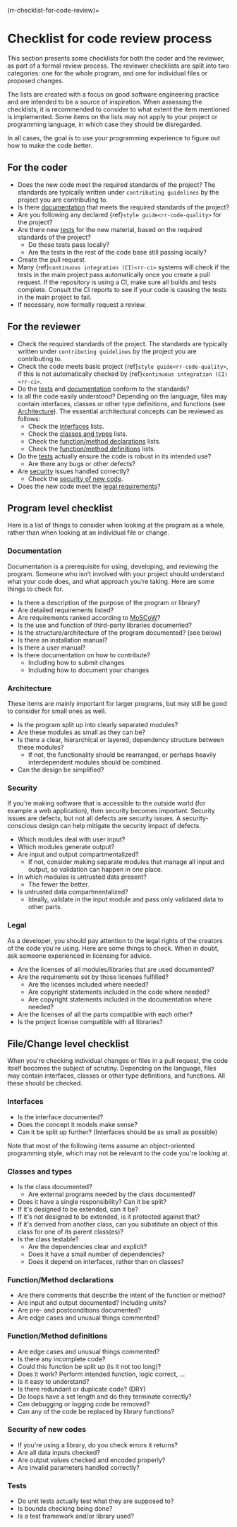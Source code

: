 (rr-checklist-for-code-review)=
# Checklist for code review process

This section presents some checklists for both the coder and the reviewer, as part of a formal review process.
The reviewer checklists are split into two categories: one for the whole program, and one for individual files or proposed changes.

The lists are created with a focus on good software engineering practice and are intended to be a source of inspiration.
When assessing the checklists, it is recommended to consider to what extent the item mentioned is implemented.
Some items on the lists may not apply to your project or programming language, in which case they should be disregarded.

In all cases, the goal is to use your programming experience to figure out how to make the code better.

## For the coder

- Does the new code meet the required standards of the project?
  The standards are typically written under `contributing guidelines` by the project you are contributing to.
- Is there [documentation](#documentation) that meets the required standards of the project?
- Are you following any declared {ref}`style guide<rr-code-quality>` for the project?
- Are there new [tests](#tests) for the new material, based on the required standards of the project?
  - Do these tests pass locally?
  - Are the tests in the rest of the code base still passing locally?
- Create the pull request.
- Many {ref}`continuous integration (CI)<rr-ci>` systems will check if the tests in the main project pass automatically once you create a pull request.
  If the repository is using a CI, make sure all builds and tests complete.
  Consult the CI reports to see if your code is causing the tests in the main project to fail.
- If necessary, now formally request a review.

## For the reviewer

- Check the required standards of the project. The standards are typically written under
`contributing guidelines` by the project you are contributing to.
- Check the code meets basic project {ref}`style guide<rr-code-quality>`, if this is not automatically checked by {ref}`continuous integration (CI)<rr-ci>`.
- Do the [tests](#tests) and [documentation](#documentation) conform to the standards?
- Is all the code easily understood? Depending on the language, files may contain interfaces, classes or other type definitions, and functions (see [Architecture](#architecture)).
    The essential architectural concepts can be reviewed as follows:
  - Check the [interfaces](#interfaces) lists.
  - Check the [classes and types](#classes-and-types) lists.
  - Check the [function/method declarations](#function-method-declarations) lists.
  - Check the [function/method definitions](#function-method-definitions) lists.
- Do the [tests](#tests) actually ensure the code is robust in its intended use?
  - Are there any bugs or other defects?
- Are [security](#security) issues handled correctly?
  - Check the [security of new code](#security-of-new-codes).
- Does the new code meet the [legal requirements](#legal)?

## Program level checklist

Here is a list of things to consider when looking at the program as a whole,
rather than when looking at an individual file or change.

### Documentation

Documentation is a prerequisite for using, developing, and reviewing the program.
Someone who isn’t involved with your project should understand what your code does,
and what approach you’re taking. Here are some things to check for.

- Is there a description of the purpose of the program or library?
- Are detailed requirements listed?
- Are requirements ranked according to [MoSCoW](https://en.wikipedia.org/wiki/MoSCoW_method)?
- Is the use and function of third-party libraries documented?
- Is the structure/architecture of the program documented? (see below)
- Is there an installation manual?
- Is there a user manual?
- Is there documentation on how to contribute?
  - Including how to submit changes
  - Including how to document your changes

### Architecture

These items are mainly important for larger programs, but may still be good
to consider for small ones as well.

- Is the program split up into clearly separated modules?
- Are these modules as small as they can be?
- Is there a clear, hierarchical or layered, dependency structure between
  these modules?
  - If not, the functionality should be rearranged, or perhaps heavily
    interdependent modules should be combined.
- Can the design be simplified?

### Security

If you're making software that is accessible to the outside world (for example a web
application), then security becomes important. Security issues are defects,
but not all defects are security issues. A security-conscious design can help
mitigate the security impact of defects.

- Which modules deal with user input?
- Which modules generate output?
- Are input and output compartmentalized?
  - If not, consider making separate modules that manage all input
    and output, so validation can happen in one place.
- In which modules is untrusted data present?
  - The fewer the better.
- Is untrusted data compartmentalized?
  - Ideally, validate in the input module and pass only
    validated data to other parts.

### Legal

As a developer, you should pay attention to the legal rights of the
creators of the code you're using. Here are some things to check. When in
doubt, ask someone experienced in licensing for advice.

- Are the licenses of all modules/libraries that are used documented?
- Are the requirements set by those licenses fulfilled?
  - Are the licenses included where needed?
  - Are copyright statements included in the code where needed?
  - Are copyright statements included in the documentation where needed?
- Are the licenses of all the parts compatible with each other?
- Is the project license compatible with all libraries?

## File/Change level checklist

When you're checking individual changes or files in a pull request, the
code itself becomes the subject of scrutiny. Depending on the language, files
may contain interfaces, classes or other type definitions, and functions. All
these should be checked.

### Interfaces

- Is the interface documented?
- Does the concept it models make sense?
- Can it be split up further? (Interfaces should be as small as possible)

Note that most of the following items assume an object-oriented programming
style, which may not be relevant to the code you're looking at.

### Classes and types

- Is the class documented?
  - Are external programs needed by the class documented?
- Does it have a single responsibility? Can it be split?
- If it's designed to be extended, can it be?
- If it's not designed to be extended, is it protected against that?
- If it's derived from another class, can you substitute an object of this class for one of its parent class(es)?
- Is the class testable?
  - Are the dependencies clear and explicit?
  - Does it have a small number of dependencies?
  - Does it depend on interfaces, rather than on classes?

### Function/Method declarations

- Are there comments that describe the intent of the function or method?
- Are input and output documented? Including units?
- Are pre- and postconditions documented?
- Are edge cases and unusual things commented?

### Function/Method definitions

- Are edge cases and unusual things commented?
- Is there any incomplete code?
- Could this function be split up (is it not too long)?
- Does it work? Perform intended function, logic correct, ...
- Is it easy to understand?
- Is there redundant or duplicate code? (DRY)
- Do loops have a set length and do they terminate correctly?
- Can debugging or logging code be removed?
- Can any of the code be replaced by library functions?

### Security of new codes

- If you're using a library, do you check errors it returns?
- Are all data inputs checked?
- Are output values checked and encoded properly?
- Are invalid parameters handled correctly?

### Tests

- Do unit tests actually test what they are supposed to?
- Is bounds checking being done?
- Is a test framework and/or library used?
